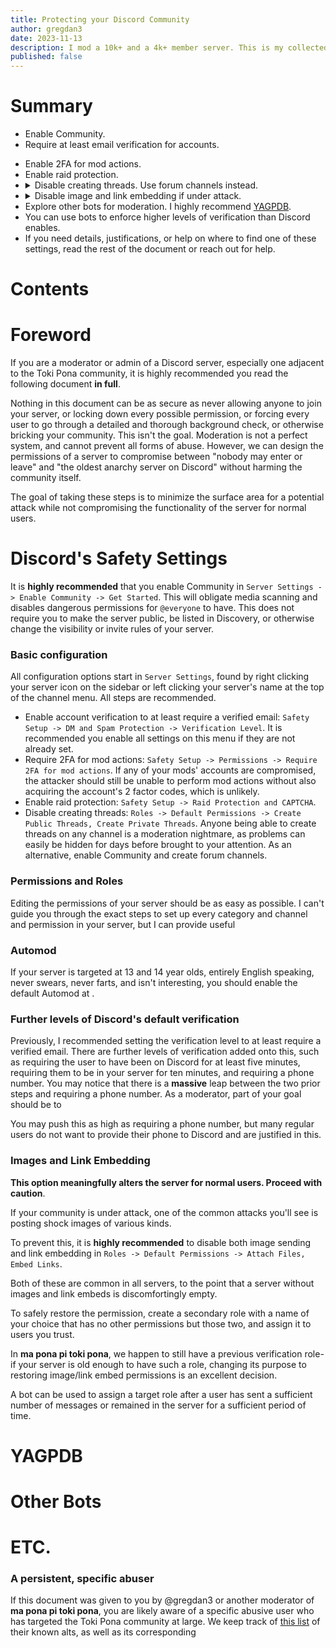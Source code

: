 ```yaml
---
title: Protecting your Discord Community
author: gregdan3
date: 2023-11-13
description: I mod a 10k+ and a 4k+ member server. This is my collected advice.
published: false
---
```


# Summary

- Enable Community.
- Require at least email verification for accounts.
<!-- Except for phone verification, higher levels are useless. I don't recommend phone verification except in dire circumstances. -->
- Enable 2FA for mod actions.
- Enable raid protection.
- <details><summary>Disable creating threads. Use forum channels instead.</summary>
  Optionally create a role which re-enables threads, assigning it to trusted users. I don't recommend allowing threads.</details>
- <details><summary>Disable image and link embedding if under attack.</summary>
  Optionally create a role which re-enables these and assign it to trusted users. You could use a bot to automatically assign the role after a set time or number of posts. </details>
- Explore other bots for moderation. I highly recommend [YAGPDB](https://yagpdb.xyz/).
- You can use bots to enforce higher levels of verification than Discord enables.
  <!-- Some users will repeatedly evade bans to attack your community.  -->
  <!-- If your server is going through a specific attack distinct from a raid, read the guide at the bottom of this document, and reach out for more help if you need. -->
- If you need details, justifications, or help on where to find one of these settings, read the rest of the document or reach out for help.

# Contents

# Foreword

If you are a moderator or admin of a Discord server, especially one adjacent to the Toki Pona community, it is highly recommended you read the following document **in full**.

Nothing in this document can be as secure as never allowing anyone to join your server, or locking down every possible permission, or forcing every user to go through a detailed and thorough background check, or otherwise bricking your community. This isn't the goal. Moderation is not a perfect system, and cannot prevent all forms of abuse. However, we can design the permissions of a server to compromise between "nobody may enter or leave" and "the oldest anarchy server on Discord" without harming the community itself.

The goal of taking these steps is to minimize the surface area for a potential attack while not compromising the functionality of the server for normal users.

# Discord's Safety Settings

It is **highly recommended** that you enable Community in `Server Settings -> Enable Community -> Get Started`. This will obligate media scanning and disables dangerous permissions for `@everyone` to have. This does not require you to make the server public, be listed in Discovery, or otherwise change the visibility or invite rules of your server.

### Basic configuration

All configuration options start in `Server Settings`, found by right clicking your server icon on the sidebar or left clicking your server's name at the top of the channel menu.
All steps are recommended.

- Enable account verification to at least require a verified email: `Safety Setup -> DM and Spam Protection -> Verification Level`. It is recommended you enable all settings on this menu if they are not already set.
- Require 2FA for mod actions: `Safety Setup -> Permissions -> Require 2FA for mod actions`. If any of your mods' accounts are compromised, the attacker should still be unable to perform mod actions without also acquiring the account's 2 factor codes, which is unlikely.
- Enable raid protection: `Safety Setup -> Raid Protection and CAPTCHA`.
- Disable creating threads: `Roles -> Default Permissions -> Create Public Threads, Create Private Threads`. Anyone being able to create threads on any channel is a moderation nightmare, as problems can easily be hidden for days before brought to your attention. As an alternative, enable Community and create forum channels.

### Permissions and Roles

Editing the permissions of your server should be as easy as possible. I can't guide you through the exact steps to set up every category and channel and permission in your server, but I can provide useful

### Automod

If your server is targeted at 13 and 14 year olds, entirely English speaking, never swears, never farts, and isn't interesting, you should enable the default Automod at .

### Further levels of Discord's default verification

Previously, I recommended setting the verification level to at least require a verified email. There are further levels of verification added onto this, such as requiring the user to have been on Discord for at least five minutes, requiring them to be in your server for ten minutes, and requiring a phone number. You may notice that there is a **massive** leap between the two prior steps and requiring a phone number. As a moderator, part of your goal should be to

You may push this as high as requiring a phone number, but many regular users do not want to provide their phone to Discord and are justified in this.

### Images and Link Embedding

**This option meaningfully alters the server for normal users. Proceed with caution**.

If your community is under attack, one of the common attacks you'll see is posting shock images of various kinds.

To prevent this, it is **highly recommended** to disable both image sending and link embedding in `Roles -> Default Permissions -> Attach Files, Embed Links`.

Both of these are common in all servers, to the point that a server without images and link embeds is discomfortingly empty.

To safely restore the permission, create a secondary role with a name of your choice that has no other permissions but those two, and assign it to users you trust.

In **ma pona pi toki pona**, we happen to still have a previous verification role- if your server is old enough to have such a role, changing its purpose to restoring image/link embed permissions is an excellent decision.

A bot can be used to assign a target role after a user has sent a sufficient number of messages or remained in the server for a sufficient period of time.

# YAGPDB

# Other Bots

# ETC.

### A persistent, specific abuser

If this document was given to you by @gregdan3 or another moderator of **ma pona pi toki pona**, you are likely aware of a specific abusive user who has targeted the Toki Pona community at large. We keep track of [this list](https://gist.github.com/gregdan3/3d030628ed88f6cfff662e393ae91de2) of their known alts, as well as its corresponding
